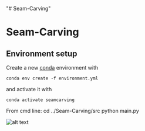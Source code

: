 "# Seam-Carving"
# Seam-Carving

## Environment setup

Create a new [conda](https://conda.io) environment with

    conda env create -f environment.yml

and activate it with

    conda activate seamcarving

From cmd line:
    cd ../Seam-Carving/src
    python main.py


  ![alt text](https://github.com/ahsantarique/Seam-Carving/blob/front_end/gif/movie.gif "Sample")
